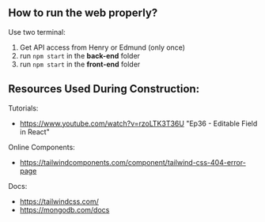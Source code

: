 ## How to run the web properly?
Use two terminal:

1. Get API access from Henry or Edmund (only once)
2. run `npm start` in the **back-end** folder
3. run `npm start` in the **front-end** folder

## Resources Used During Construction:

Tutorials:
- https://www.youtube.com/watch?v=rzoLTK3T36U "Ep36 - Editable Field in React"

Online Components:
- https://tailwindcomponents.com/component/tailwind-css-404-error-page 

Docs:
- https://tailwindcss.com/
- https://mongodb.com/docs
